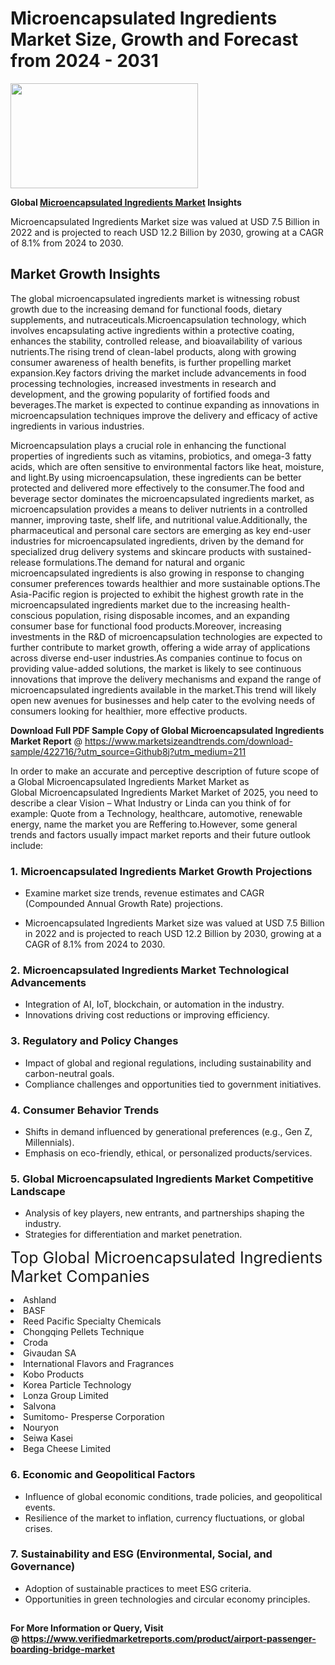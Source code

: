 <H1>Microencapsulated Ingredients Market Size, Growth and Forecast from 2024 - 2031</H1><img class="aligncenter size-medium wp-image-584254" src="https://thirdeyenews.in/wp-content/uploads/2024/09/Global-Market-Research-300x168.jpeg" alt="" width="300" height="168" /><p><strong>Global&nbsp;<a href="https://www.marketsizeandtrends.com/download-sample/422716/?utm_source=Github8j?utm_medium=211">Microencapsulated Ingredients Market</a> Insights</strong></p><p>Microencapsulated Ingredients Market size was valued at USD 7.5 Billion in 2022 and is projected to reach USD 12.2 Billion by 2030, growing at a CAGR of 8.1% from 2024 to 2030.</p><p><h2>Market Growth Insights</h2> <p>The global microencapsulated ingredients market is witnessing robust growth due to the increasing demand for functional foods, dietary supplements, and nutraceuticals.Microencapsulation technology, which involves encapsulating active ingredients within a protective coating, enhances the stability, controlled release, and bioavailability of various nutrients.The rising trend of clean-label products, along with growing consumer awareness of health benefits, is further propelling market expansion.Key factors driving the market include advancements in food processing technologies, increased investments in research and development, and the growing popularity of fortified foods and beverages.The market is expected to continue expanding as innovations in microencapsulation techniques improve the delivery and efficacy of active ingredients in various industries.</p> <p>Microencapsulation plays a crucial role in enhancing the functional properties of ingredients such as vitamins, probiotics, and omega-3 fatty acids, which are often sensitive to environmental factors like heat, moisture, and light.By using microencapsulation, these ingredients can be better protected and delivered more effectively to the consumer.The food and beverage sector dominates the microencapsulated ingredients market, as microencapsulation provides a means to deliver nutrients in a controlled manner, improving taste, shelf life, and nutritional value.Additionally, the pharmaceutical and personal care sectors are emerging as key end-user industries for microencapsulated ingredients, driven by the demand for specialized drug delivery systems and skincare products with sustained-release formulations.The demand for natural and organic microencapsulated ingredients is also growing in response to changing consumer preferences towards healthier and more sustainable options.The Asia-Pacific region is projected to exhibit the highest growth rate in the microencapsulated ingredients market due to the increasing health-conscious population, rising disposable incomes, and an expanding consumer base for functional food products.Moreover, increasing investments in the R&D of microencapsulation technologies are expected to further contribute to market growth, offering a wide array of applications across diverse end-user industries.As companies continue to focus on providing value-added solutions, the market is likely to see continuous innovations that improve the delivery mechanisms and expand the range of microencapsulated ingredients available in the market.This trend will likely open new avenues for businesses and help cater to the evolving needs of consumers looking for healthier, more effective products.<p><span class=""><strong>Download Full PDF Sample Copy of Global Microencapsulated Ingredients Market Report</strong> @ <a href="https://www.marketsizeandtrends.com/download-sample/422716/?utm_source=Github8j?utm_medium=211" target="_blank">https://www.marketsizeandtrends.com/download-sample/422716/?utm_source=Github8j?utm_medium=211</a></span></p><p>In order to make an accurate and perceptive description of future scope of a Global&nbsp;Microencapsulated Ingredients Market Market as Global&nbsp;Microencapsulated Ingredients Market Market of 2025, you need to describe a clear Vision &ndash; What Industry or Linda can you think of for example: Quote from a Technology, healthcare, automotive, renewable energy, name the market you are Reffering to.However, some general trends and factors usually impact market reports and their future outlook include:</p><h3>1.&nbsp;<strong>Microencapsulated Ingredients Market Growth Projections</strong></h3><ul><li>Examine market size trends, revenue estimates and CAGR (Compounded Annual Growth Rate) projections.</li><li><p>Microencapsulated Ingredients Market size was valued at USD 7.5 Billion in 2022 and is projected to reach USD 12.2 Billion by 2030, growing at a CAGR of 8.1% from 2024 to 2030.</p></li></ul><h3>2.&nbsp;<strong>Microencapsulated Ingredients Market Technological Advancements</strong></h3><ul><li>Integration of AI, IoT, blockchain, or automation in the industry.</li><li>Innovations driving cost reductions or improving efficiency.</li></ul><h3>3.&nbsp;<strong>Regulatory and Policy Changes</strong></h3><ul><li>Impact of global and regional regulations, including sustainability and carbon-neutral goals.</li><li>Compliance challenges and opportunities tied to government initiatives.</li></ul><h3>4.&nbsp;<strong>Consumer Behavior Trends</strong></h3><ul><li>Shifts in demand influenced by generational preferences (e.g., Gen Z, Millennials).</li><li>Emphasis on eco-friendly, ethical, or personalized products/services.</li></ul><h3>5.&nbsp;<strong>Global Microencapsulated Ingredients Market Competitive Landscape</strong></h3><ul><li>Analysis of key players, new entrants, and partnerships shaping the industry.</li><li>Strategies for differentiation and market penetration.</li></ul><p data-pm-slice="1 1 []"><span style="color: inherit; font-family: inherit; font-size: 25px;">Top Global Microencapsulated Ingredients Market Companies</span></p><div class="" data-test-id=""><p><li>Ashland</li><li> BASF</li><li> Reed Pacific Specialty Chemicals</li><li> Chongqing Pellets Technique</li><li> Croda</li><li> Givaudan SA</li><li> International Flavors and Fragrances</li><li> Kobo Products</li><li> Korea Particle Technology</li><li> Lonza Group Limited</li><li> Salvona</li><li> Sumitomo- Presperse Corporation</li><li> Nouryon</li><li> Seiwa Kasei</li><li> Bega Cheese Limited</li></p></div><h3>6.&nbsp;<strong>Economic and Geopolitical Factors</strong></h3><ul><li>Influence of global economic conditions, trade policies, and geopolitical events.</li><li>Resilience of the market to inflation, currency fluctuations, or global crises.</li></ul><h3>7.&nbsp;<strong>Sustainability and ESG (Environmental, Social, and Governance)</strong></h3><ul><li>Adoption of sustainable practices to meet ESG criteria.</li><li>Opportunities in green technologies and circular economy principles.</li></ul><h2><strong style="font-size: 14px;">For More Information or Query, Visit @&nbsp;</strong><a style="background-color: #ffffff; font-size: 14px;" href="https://www.marketsizeandtrends.com/report/microencapsulated-ingredients-market/" target="_blank">https://www.verifiedmarketreports.com/product/airport-passenger-boarding-bridge-market</a></h2>